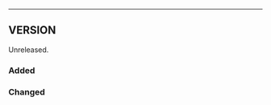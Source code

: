 --------------------------------------------------------------------------------

## VERSION

Unreleased.

### Added

### Changed

